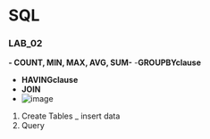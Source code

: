 # SQL

### LAB_02
**- COUNT, MIN, MAX, AVG, SUM-**
-**GROUPBYclause**
- **HAVINGclause**
- **JOIN**
- ![image](https://github.com/user-attachments/assets/286f4551-95c4-44a3-8193-852fc9c1cd51)
1. Create Tables _ insert data
2. Query 
 
